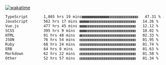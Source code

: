 [![wakatime](https://wakatime.com/badge/user/8b62041e-d91c-42f5-bf28-a8e61da65a75.svg?style=for-the-badge)](https://wakatime.com/@8b62041e-d91c-42f5-bf28-a8e61da65a75)

<!--START_SECTION:waka-->

```txt
TypeScript       1,865 hrs 19 mins▦▦▦▦▦▦▦▦▦▦▦▦▤▤▤▤▤▤▤▤▤▤▤▤▤   47.31 %
JavaScript       562 hrs 17 mins ▦▦▦▦▤▤▤▤▤▤▤▤▤▤▤▤▤▤▤▤▤▤▤▤▤   14.26 %
Vue.js           477 hrs 45 mins ▦▦▦▤▤▤▤▤▤▤▤▤▤▤▤▤▤▤▤▤▤▤▤▤▤   12.12 %
SCSS             395 hrs 9 mins  ▦▦▦▤▤▤▤▤▤▤▤▤▤▤▤▤▤▤▤▤▤▤▤▤▤   10.02 %
HTML             91 hrs 48 mins  ▦▤▤▤▤▤▤▤▤▤▤▤▤▤▤▤▤▤▤▤▤▤▤▤▤   02.33 %
JSON             76 hrs 54 mins  ▤▤▤▤▤▤▤▤▤▤▤▤▤▤▤▤▤▤▤▤▤▤▤▤▤   01.95 %
Ruby             68 hrs 24 mins  ▤▤▤▤▤▤▤▤▤▤▤▤▤▤▤▤▤▤▤▤▤▤▤▤▤   01.74 %
ERB              64 hrs 8 mins   ▤▤▤▤▤▤▤▤▤▤▤▤▤▤▤▤▤▤▤▤▤▤▤▤▤   01.63 %
Markdown         62 hrs 22 mins  ▤▤▤▤▤▤▤▤▤▤▤▤▤▤▤▤▤▤▤▤▤▤▤▤▤   01.58 %
Other            52 hrs 57 mins  ▤▤▤▤▤▤▤▤▤▤▤▤▤▤▤▤▤▤▤▤▤▤▤▤▤   01.34 %
```

<!--END_SECTION:waka-->
